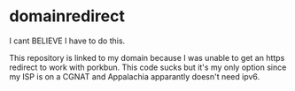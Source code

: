 # domainredirect

I cant BELIEVE I have to do this. 

This repository is linked to my domain because I was unable to get an https redirect to work with porkbun. 
This code sucks but it's my only option since my ISP is on a CGNAT and Appalachia apparantly doesn't need ipv6.
